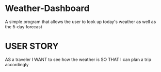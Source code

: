 # Weather-Dashboard
A simple program that allows the user to look up today's weather as well as the 5-day forecast

# USER STORY

AS a traveler
I WANT to see how the weather is 
SO THAT I can plan a trip accordingly
